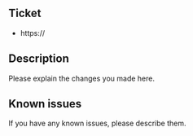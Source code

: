 ## Ticket

- https://

## Description

Please explain the changes you made here.

## Known issues

If you have any known issues, please describe them.
